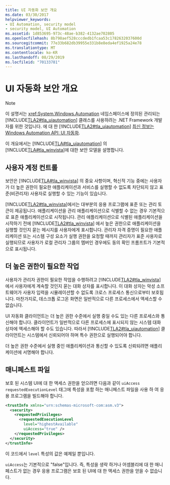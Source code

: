 ```yaml
---
title: UI 자동화 보안 개요
ms.date: 03/30/2017
helpviewer_keywords:
- UI Automation, security model
- security model, UI Automation
ms.assetid: 1d853695-973c-48ae-b382-4132ae702805
ms.openlocfilehash: 8b798aef528cccdedb1fcaa53c1782632037600d
ms.sourcegitcommit: 77e33b682db39955e331b8e8eda4ef1925a24e78
ms.translationtype: MT
ms.contentlocale: ko-KR
ms.lasthandoff: 08/29/2019
ms.locfileid: "70133781"
---
```

# <a name="ui-automation-security-overview"></a>UI 자동화 보안 개요

> [!NOTE]
> 이 설명서는 <xref:System.Windows.Automation> 네임스페이스에 정의된 관리되는 [!INCLUDE[TLA2#tla_uiautomation](../../../includes/tla2sharptla-uiautomation-md.md)] 클래스를 사용하려는 .NET Framework 개발자를 위한 것입니다. 에 대 한 [!INCLUDE[TLA2#tla_uiautomation](../../../includes/tla2sharptla-uiautomation-md.md)] [최신 정보는 Windows Automation API: UI 자동화](https://go.microsoft.com/fwlink/?LinkID=156746).

이 개요에서는 [!INCLUDE[TLA#tla_uiautomation](../../../includes/tlasharptla-uiautomation-md.md)] 의 [!INCLUDE[TLA#tla_winvista](../../../includes/tlasharptla-winvista-md.md)]에 대한 보안 모델을 설명합니다.

<a name="User_Account_Control"></a>

## <a name="user-account-control"></a>사용자 계정 컨트롤

보안은 [!INCLUDE[TLA#tla_winvista](../../../includes/tlasharptla-winvista-md.md)] 의 중요 사항이며, 혁신적 기능 중에는 사용자가 더 높은 권한이 필요한 애플리케이션과 서비스를 실행할 수 없도록 차단되지 않고 표준(비관리자) 사용자로 실행할 수 있는 기능이 있습니다.

[!INCLUDE[TLA2#tla_winvista](../../../includes/tla2sharptla-winvista-md.md)]에서는 대부분의 응용 프로그램에 표준 또는 관리 토큰이 제공됩니다. 애플리케이션을 관리 애플리케이션으로 식별할 수 없는 경우 기본적으로 표준 애플리케이션으로 시작됩니다. 관리 애플리케이션으로 식별된 애플리케이션을 시작하기 전에 [!INCLUDE[TLA2#tla_winvista](../../../includes/tla2sharptla-winvista-md.md)] 에서 높은 권한으로 애플리케이션을 실행할 것인지 묻는 메시지를 사용자에게 표시합니다. 관리자 자격 증명이 필요한 애플리케이션 또는 시스템 구성 요소가 실행 권한을 요청할 때까지 관리자가 표준 사용자로 실행되므로 사용자가 로컬 관리자 그룹의 멤버인 경우에도 동의 확인 프롬프트가 기본적으로 표시됩니다.

<a name="Tasks_Requiring_Higher_Privileges"></a>

## <a name="tasks-requiring-higher-privileges"></a>더 높은 권한이 필요한 작업

사용자가 관리자 권한이 필요한 작업을 수행하려고 [!INCLUDE[TLA2#tla_winvista](../../../includes/tla2sharptla-winvista-md.md)] 에서 사용자에게 계속할 것인지 묻는 대화 상자를 표시합니다. 이 대화 상자는 악성 소프트웨어가 사용자 입력을 시뮬레이션할 수 없도록 크로스 프로세스 통신으로부터 보호됩니다. 마찬가지로, 데스크톱 로그온 화면은 일반적으로 다른 프로세스에서 액세스할 수 없습니다.

UI 자동화 클라이언트는 더 높은 권한 수준에서 실행 중일 수도 있는 다른 프로세스와 통신해야 합니다. 클라이언트가 일반적으로 다른 프로세스에 표시되지 않는 시스템 대화 상자에 액세스해야 할 수도 있습니다. 따라서 [!INCLUDE[TLA2#tla_uiautomation](../../../includes/tla2sharptla-uiautomation-md.md)] 클라이언트는 시스템에서 신뢰되어야 하며 특수 권한으로 실행되어야 합니다.

더 높은 권한 수준에서 실행 중인 애플리케이션과 통신할 수 있도록 신뢰되려면 애플리케이션에 서명해야 합니다.

<a name="Manifest_Files"></a>

## <a name="manifest-files"></a>매니페스트 파일

보호 된 시스템 UI에 대 한 액세스 권한을 얻으려면 다음과 같이 `uiAccess` `requestedExecutionLevel` 태그에 특성을 포함 하는 매니페스트 파일을 사용 하 여 응용 프로그램을 빌드해야 합니다.

```xml
<trustInfo xmlns="urn:schemas-microsoft-com:asm.v3">
  <security>
    <requestedPrivileges>
      <requestedExecutionLevel
        level="highestAvailable"
        uiAccess="true" />
    </requestedPrivileges>
  </security>
</trustInfo>
```

이 코드에서 `level` 특성의 값은 예제일 뿐입니다.

`uiAccess`는 기본적으로 "false"입니다. 즉, 특성을 생략 하거나 어셈블리에 대 한 매니페스트가 없는 경우 응용 프로그램은 보호 된 UI에 대 한 액세스 권한을 얻을 수 없습니다.
